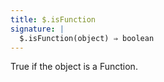 ```yaml
---
title: $.isFunction
signature: |
  $.isFunction(object) ⇒ boolean
---
```


True if the object is a Function.
